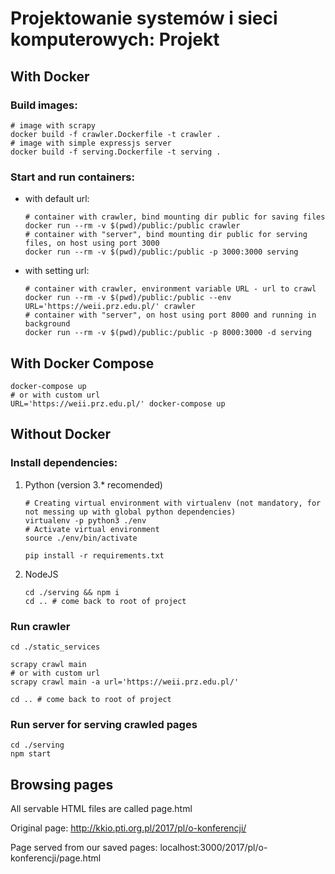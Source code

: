# Projektowanie systemów i sieci komputerowych: Projekt

## With Docker

### Build images:

   ```shell
   # image with scrapy
   docker build -f crawler.Dockerfile -t crawler .
   # image with simple expressjs server
   docker build -f serving.Dockerfile -t serving .
   ```

### Start and run containers:
 - with default url:
   ```shell
   # container with crawler, bind mounting dir public for saving files
   docker run --rm -v $(pwd)/public:/public crawler
   # container with "server", bind mounting dir public for serving files, on host using port 3000
   docker run --rm -v $(pwd)/public:/public -p 3000:3000 serving
   ```
 - with setting url:
   ```shell
   # container with crawler, environment variable URL - url to crawl
   docker run --rm -v $(pwd)/public:/public --env URL='https://weii.prz.edu.pl/' crawler
   # container with "server", on host using port 8000 and running in background
   docker run --rm -v $(pwd)/public:/public -p 8000:3000 -d serving
   ```

## With Docker Compose

   ```shell
   docker-compose up
   # or with custom url
   URL='https://weii.prz.edu.pl/' docker-compose up
   ```

## Without Docker

### Install dependencies:

1. Python (version 3.* recomended)
   
   ```shell
   # Creating virtual environment with virtualenv (not mandatory, for not messing up with global python dependencies)
   virtualenv -p python3 ./env
   # Activate virtual environment
   source ./env/bin/activate
   ```
   
   ```shell
   pip install -r requirements.txt 
   ```

2. NodeJS
   
   ```shell
   cd ./serving && npm i
   cd .. # come back to root of project
   ```

### Run crawler

```shell
cd ./static_services

scrapy crawl main
# or with custom url
scrapy crawl main -a url='https://weii.prz.edu.pl/'

cd .. # come back to root of project
```

### Run server for serving crawled pages

```shell
cd ./serving
npm start
```

## Browsing pages

All servable HTML files are called page.html

Original page: http://kkio.pti.org.pl/2017/pl/o-konferencji/

Page served from our saved pages: localhost:3000/2017/pl/o-konferencji/page.html


